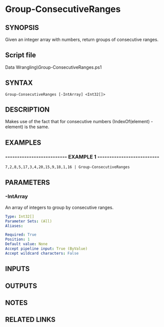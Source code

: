 # Group-ConsecutiveRanges

## SYNOPSIS
Given an integer array with numbers, return groups of consecutive ranges.

## Script file
Data Wrangling\Group-ConsecutiveRanges.ps1

## SYNTAX

```
Group-ConsecutiveRanges [-IntArray] <Int32[]>
```

## DESCRIPTION
Makes use of the fact that for consecutive numbers (IndexOf(element) - element) is the same.

## EXAMPLES

### -------------------------- EXAMPLE 1 --------------------------
```
7,2,8,5,17,3,4,20,15,9,18,1,16 | Group-ConsecutiveRanges
```
## PARAMETERS

### -IntArray
An array of integers to group by consecutive ranges.

```yaml
Type: Int32[]
Parameter Sets: (All)
Aliases: 

Required: True
Position: 1
Default value: None
Accept pipeline input: True (ByValue)
Accept wildcard characters: False
```

## INPUTS

## OUTPUTS

## NOTES

## RELATED LINKS



